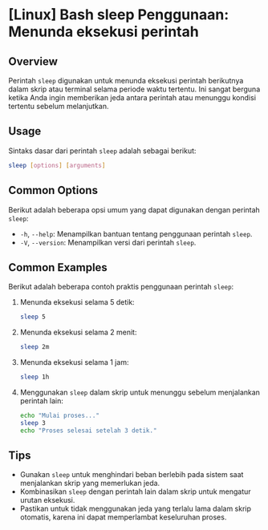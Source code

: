 # [Linux] Bash sleep Penggunaan: Menunda eksekusi perintah

## Overview
Perintah `sleep` digunakan untuk menunda eksekusi perintah berikutnya dalam skrip atau terminal selama periode waktu tertentu. Ini sangat berguna ketika Anda ingin memberikan jeda antara perintah atau menunggu kondisi tertentu sebelum melanjutkan.

## Usage
Sintaks dasar dari perintah `sleep` adalah sebagai berikut:

```bash
sleep [options] [arguments]
```

## Common Options
Berikut adalah beberapa opsi umum yang dapat digunakan dengan perintah `sleep`:

- `-h`, `--help`: Menampilkan bantuan tentang penggunaan perintah `sleep`.
- `-V`, `--version`: Menampilkan versi dari perintah `sleep`.

## Common Examples
Berikut adalah beberapa contoh praktis penggunaan perintah `sleep`:

1. Menunda eksekusi selama 5 detik:
    ```bash
    sleep 5
    ```

2. Menunda eksekusi selama 2 menit:
    ```bash
    sleep 2m
    ```

3. Menunda eksekusi selama 1 jam:
    ```bash
    sleep 1h
    ```

4. Menggunakan `sleep` dalam skrip untuk menunggu sebelum menjalankan perintah lain:
    ```bash
    echo "Mulai proses..."
    sleep 3
    echo "Proses selesai setelah 3 detik."
    ```

## Tips
- Gunakan `sleep` untuk menghindari beban berlebih pada sistem saat menjalankan skrip yang memerlukan jeda.
- Kombinasikan `sleep` dengan perintah lain dalam skrip untuk mengatur urutan eksekusi.
- Pastikan untuk tidak menggunakan jeda yang terlalu lama dalam skrip otomatis, karena ini dapat memperlambat keseluruhan proses.